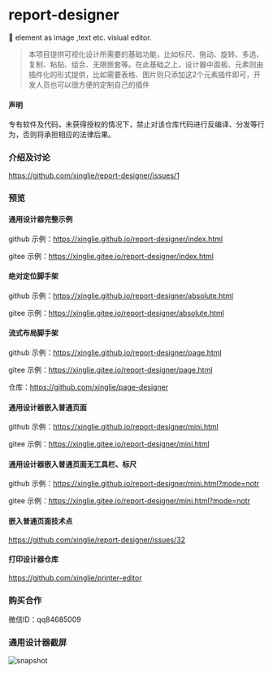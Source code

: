 # report-designer
🚀 element as image ,text etc. visiual editor.
> 本项目提供可视化设计所需要的基础功能，比如标尺、拖动、旋转、多选、复制、粘贴、组合、无限嵌套等。在此基础之上，设计器中面板、元素则由插件化的形式提供，比如需要表格、图片则只添加这2个元素插件即可，开发人员也可以很方便的定制自己的插件

#### 声明
专有软件及代码，未获得授权的情况下，禁止对该仓库代码进行反编译、分发等行为，否则将承担相应的法律后果。

### 介绍及讨论
https://github.com/xinglie/report-designer/issues/1

### 预览

#### 通用设计器完整示例
github 示例：https://xinglie.github.io/report-designer/index.html

gitee 示例：https://xinglie.gitee.io/report-designer/index.html

#### 绝对定位脚手架
github 示例：https://xinglie.github.io/report-designer/absolute.html

gitee 示例：https://xinglie.gitee.io/report-designer/absolute.html

#### 流式布局脚手架
github 示例：https://xinglie.github.io/report-designer/page.html

gitee 示例：https://xinglie.gitee.io/report-designer/page.html

仓库：https://github.com/xinglie/page-designer

#### 通用设计器嵌入普通页面
github 示例：https://xinglie.github.io/report-designer/mini.html

gitee 示例：https://xinglie.gitee.io/report-designer/mini.html

#### 通用设计器嵌入普通页面无工具栏、标尺
github 示例：https://xinglie.github.io/report-designer/mini.html?mode=notr

gitee 示例：https://xinglie.gitee.io/report-designer/mini.html?mode=notr

#### 嵌入普通页面技术点
https://github.com/xinglie/report-designer/issues/32


#### 打印设计器仓库
https://github.com/xinglie/printer-editor


### 购买合作
微信ID：qq84685009 

### 通用设计器截屏
![snapshot](https://xinglie.github.io/report-designer/snapshot.png)
